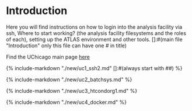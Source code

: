 # Introduction

Here you will find instructions on how to login into the analysis facility via
ssh, Where to start working? (the analysis facility filesystems and the roles of
each), setting up the ATLAS environment and other tools. []:#(main file
"Introduction" only this file can have one # in title)

Find the UChicago main page [here](https://af.uchicago.edu/)

{%
    include-markdown "./new/uc1_ssh2.md" []:#(always start with ##)
%}

{%
    include-markdown "./new/uc2_batchsys.md"
%}

{%
    include-markdown "./new/uc3_htcondorg1.md"
%}

{%
    include-markdown "./new/uc4_docker.md"
%}
